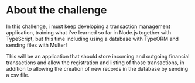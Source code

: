 # About the challenge

In this challenge, i must keep developing a transaction management application, training what i've  learned so far in Node.js together with TypeScript, but this time including using a database with TypeORM and sending files with Multer!

This will be an application that should store incoming and outgoing financial transactions and allow the registration and listing of those transactions, in addition to allowing the creation of new records in the database by sending a csv file.
